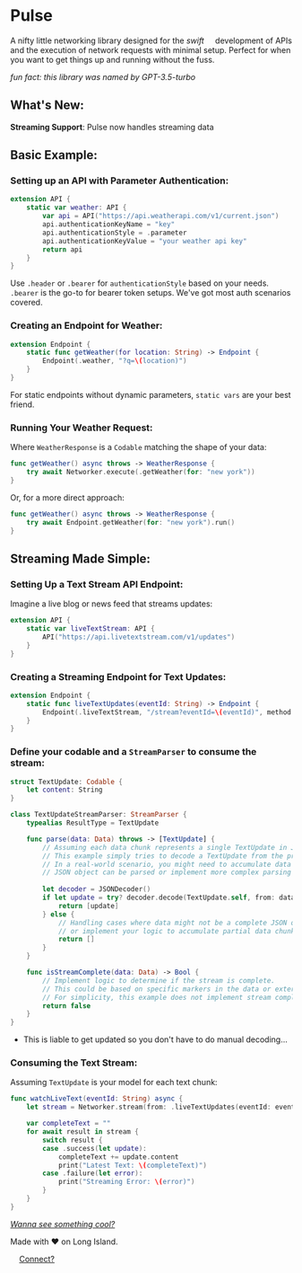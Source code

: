 
# Pulse

A nifty little networking library designed for the _swift <img src="https://cdn-icons-png.flaticon.com/512/5968/5968371.png" width="12" height="12">_ development of APIs and the execution of network requests with minimal setup. Perfect for when you want to get things up and running without the fuss.

_fun fact: this library was named by GPT-3.5-turbo_

## What's New:

**Streaming Support**: Pulse now handles streaming data

## Basic Example:

### Setting up an API with Parameter Authentication:
```swift
extension API {
    static var weather: API {
        var api = API("https://api.weatherapi.com/v1/current.json")
        api.authenticationKeyName = "key"
        api.authenticationStyle = .parameter
        api.authenticationKeyValue = "your weather api key"
        return api
    }
}
```
Use `.header` or `.bearer` for `authenticationStyle` based on your needs. `.bearer` is the go-to for bearer token setups. We've got most auth scenarios covered.

### Creating an Endpoint for Weather:
```swift
extension Endpoint {
    static func getWeather(for location: String) -> Endpoint { 
        Endpoint(.weather, "?q=\(location)")
    }
}
```
For static endpoints without dynamic parameters, `static vars` are your best friend.

### Running Your Weather Request:
Where `WeatherResponse` is a `Codable` matching the shape of your data:
```swift
func getWeather() async throws -> WeatherResponse { 
    try await Networker.execute(.getWeather(for: "new york"))
}
```
Or, for a more direct approach:
```swift
func getWeather() async throws -> WeatherResponse { 
    try await Endpoint.getWeather(for: "new york").run()
}
```

## Streaming Made Simple:

### Setting Up a Text Stream API Endpoint:
Imagine a live blog or news feed that streams updates:
```swift
extension API {
    static var liveTextStream: API {
        API("https://api.livetextstream.com/v1/updates")
    }
}
```

### Creating a Streaming Endpoint for Text Updates:
```swift
extension Endpoint {
    static func liveTextUpdates(eventId: String) -> Endpoint {
        Endpoint(.liveTextStream, "/stream?eventId=\(eventId)", method: .get)
    }
}
```

### Define your codable and a `StreamParser` to consume the stream:

```swift
struct TextUpdate: Codable {
    let content: String
}

class TextUpdateStreamParser: StreamParser {
    typealias ResultType = TextUpdate

    func parse(data: Data) throws -> [TextUpdate] {
        // Assuming each data chunk represents a single TextUpdate in JSON format.
        // This example simply tries to decode a TextUpdate from the provided data.
        // In a real-world scenario, you might need to accumulate data until a complete
        // JSON object can be parsed or implement more complex parsing logic.
        
        let decoder = JSONDecoder()
        if let update = try? decoder.decode(TextUpdate.self, from: data) {
            return [update]
        } else {
            // Handling cases where data might not be a complete JSON object for decoding
            // or implement your logic to accumulate partial data chunks.
            return []
        }
    }

    func isStreamComplete(data: Data) -> Bool {
        // Implement logic to determine if the stream is complete.
        // This could be based on specific markers in the data or external conditions.
        // For simplicity, this example does not implement stream completion detection.
        return false
    }
}
```

* This is liable to get updated so you don't have to do manual decoding...

### Consuming the Text Stream:
Assuming `TextUpdate` is your model for each text chunk:
```swift
func watchLiveText(eventId: String) async {
    let stream = Networker.stream(from: .liveTextUpdates(eventId: eventId), using: TextUpdateStreamParser())

    var completeText = ""
    for await result in stream {
        switch result {
        case .success(let update):
            completeText += update.content
            print("Latest Text: \(completeText)")
        case .failure(let error):
            print("Streaming Error: \(error)")
        }
    }
}
```

[_Wanna see something cool?_](https://github.com/vi66r/Pulse/blob/main/open-ai-example.md)

Made with ❤️ on Long Island.

<img src="https://img.icons8.com/tiny-color/512/twitter.png" width="12" height="12"> [Connect?](https://twitter.com/definitelyrafi)
